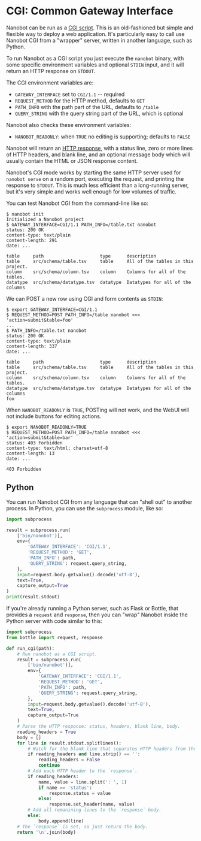 # CGI: Common Gateway Interface

Nanobot can be run as a
[CGI script](https://en.wikipedia.org/wiki/Common_Gateway_Interface).
This is an old-fashioned but simple and flexible
way to deploy a web application.
It's particularly easy to call use Nanobot CGI from a "wrapper" server,
written in another language, such as Python.

To run Nanobot as a CGI script
you just execute the `nanobot` binary,
with some specific environment variables
and optional `STDIN` input,
and it will return an HTTP response on `STDOUT`.

The CGI environment variables are:

- `GATEWAY_INTERFACE` set to `CGI/1.1` -- required
- `REQUEST_METHOD` for the HTTP method, defaults to `GET`
- `PATH_INFO` with the path part of the URL, defaults to `/table`
- `QUERY_STRING` with the query string part of the URL, which is optional

Nanobot also checks these environment variables:

- `NANOBOT_READONLY`: when `TRUE` no editing is supporting; defaults to `FALSE`

Nanobot will return an
[HTTP response](https://en.wikipedia.org/wiki/HTTP#HTTP/1.1_response_messages),
with a status line,
zero or more lines of HTTP headers,
and blank line,
and an optional message body
which will usually contain the HTML or JSON response content.

Nanobot's CGI mode works by
starting the same HTTP server used for `nanobot serve` on a random port,
executing the request,
and printing the response to `STDOUT`.
This is much less efficient than a long-running server,
but it's very simple
and works well enough for low volumes of traffic.

You can test Nanobot CGI from the command-line like so:

```console tesh-session="cgi"
$ nanobot init
Initialized a Nanobot project
$ GATEWAY_INTERFACE=CGI/1.1 PATH_INFO=/table.txt nanobot
status: 200 OK
content-type: text/plain
content-length: 291
date: ...

table     path                     type      description
table     src/schema/table.tsv     table     All of the tables in this project.
column    src/schema/column.tsv    column    Columns for all of the tables.
datatype  src/schema/datatype.tsv  datatype  Datatypes for all of the columns
```

We can POST a new row using CGI and form contents as `STDIN`:

```console tesh-session="cgi"
$ export GATEWAY_INTERFACE=CGI/1.1
$ REQUEST_METHOD=POST PATH_INFO=/table nanobot <<< 'action=submit&table=foo'
...
$ PATH_INFO=/table.txt nanobot
status: 200 OK
content-type: text/plain
content-length: 337
date: ...

table     path                     type      description
table     src/schema/table.tsv     table     All of the tables in this project.
column    src/schema/column.tsv    column    Columns for all of the tables.
datatype  src/schema/datatype.tsv  datatype  Datatypes for all of the columns
foo
```

When `NANOBOT_READONLY` is `TRUE`,
POSTing will not work,
and the WebUI will not include buttons for editing actions.

```console tesh-session="cgi"
$ export NANOBOT_READONLY=TRUE
$ REQUEST_METHOD=POST PATH_INFO=/table nanobot <<< 'action=submit&table=bar'
status: 403 Forbidden
content-type: text/html; charset=utf-8
content-length: 13
date: ...

403 Forbidden
```

## Python

You can run Nanobot CGI from any language that can "shell out" to another process.
In Python, you can use the `subprocess` module, like so:

```python
import subprocess

result = subprocess.run(
    ['bin/nanobot')],
    env={
        'GATEWAY_INTERFACE': 'CGI/1.1',
        'REQUEST_METHOD': 'GET',
        'PATH_INFO': path,
        'QUERY_STRING': request.query_string,
    },
    input=request.body.getvalue().decode('utf-8'),
    text=True,
    capture_output=True
)
print(result.stdout)
```

If you're already running a Python server,
such as Flask or Bottle,
that provides a `request` and `response`,
then you can "wrap" Nanobot inside the Python server
with code similar to this:

```python
import subprocess
from bottle import request, response

def run_cgi(path):
    # Run nanobot as a CGI script.
    result = subprocess.run(
        ['bin/nanobot')],
        env={
            'GATEWAY_INTERFACE': 'CGI/1.1',
            'REQUEST_METHOD': 'GET',
            'PATH_INFO': path,
            'QUERY_STRING': request.query_string,
        },
        input=request.body.getvalue().decode('utf-8'),
        text=True,
        capture_output=True
    )
    # Parse the HTTP response: status, headers, blank line, body.
    reading_headers = True
    body = []
    for line in result.stdout.splitlines():
        # Watch for the blank line that separates HTTP headers from the body.
        if reading_headers and line.strip() == '':
            reading_headers = False
            continue
        # Add each HTTP header to the `response`.
        if reading_headers:
            name, value = line.split(': ', 1)
            if name == 'status':
                response.status = value
            else:
                response.set_header(name, value)
        # Add all remanining lines to the `response` body.
        else:
            body.append(line)
    # The `response` is set, so just return the body.
    return '\n'.join(body)
```
